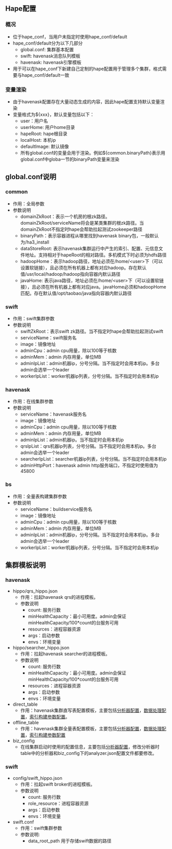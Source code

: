 ## Hape配置

### 概况
* 位于hape_conf，当用户未指定时使用hape_conf/default
* hape_conf/default分为以下几部分
    * global.conf: 集群基本配置
    * swift: havenask消息队列模板
    * havenask: havenask引擎模板
* 用于可以在hape_conf下新建自己定制的hape配置用于管理多个集群，格式需要与hape_conf/default一致

### 变量渲染
* 由于havenask配置存在大量动态生成的内容，因此hape配置支持默认变量渲染
* 变量格式为${xxx}，默认变量包括以下：
    * user：用户名
    * userHome: 用户home目录
    * hapeRoot: hape根目录
    * localHost: 本机ip
    * defaultImage: 默认镜像
    * 所有global.conf的变量会用于渲染。例如${common.binaryPath}表示用global.conf中globa一节的binaryPath变量来渲染

## global.conf说明
### common
* 作用：全局参数
* 参数说明
    * domainZkRoot：表示一个机房的根zk路径。domainZkRoot/serviceName将会是某类集群的根zk路径。当domainZkRoot不指定时hape会帮助拉起测试zookeeper路径
    * binaryPath：表示容器进程从哪里找到havenask binary包，一般默认为/ha3_install
    * dataStoreRoot: 表示havenask集群运行中产生的索引、配置、元信息文件地址。支持相对于hapeRoot的相对路径。多机模式下时必须为hdfs路径
    * hadoopHome：表示hadoop路径，地址必须在/home/\<user\>下（可以设置软链接），且必须在所有机器上都有对应hadoop。存在默认值/usr/local/hadoop/hadoop指向容器内默认路径
    * javaHome: 表示java路径，地址必须在/home/\<user\>下（可以设置软链接），且必须在所有机器上都有对应java。javaHome必须和hadoopHome匹配。存在默认值/opt/taobao/java指向容器内默认路径


### swift
* 作用：swift集群参数
* 参数说明
    * swiftZkRoot：表示swift zk路径。当不指定时hape会帮助拉起测试swift
    * serviceName：swift服务名
    * image：镜像地址
    * adminCpu：admin cpu用量，除以100等于核数
    * adminMem：admin 内存用量，单位MB
    * adminIpList：admin机器ip，分号分隔。当不指定时会用本机ip。多台admin会选举一个leader
    * workerIpList：worker机器ip列表，分号分隔。当不指定时会用本机ip

### havenask
* 作用：在线集群参数
* 参数说明
    * serviceName：havenask服务名
    * image：镜像地址
    * adminCpu：admin cpu用量，除以100等于核数
    * adminMem：admin 内存用量，单位MB
    * adminIpList：admin机器ip。当不指定时会用本机ip
    * qrsIpList：qrs机器ip列表，分号分隔。当不指定时会用本机ip。多台admin会选举一个leader
    * searcherIpList：searcher机器ip列表，分号分隔。当不指定时会用本机ip
    * adminHttpPort：havenask admin http服务端口，不指定时使用值为45800

### bs
* 作用：全量表构建集群参数
* 参数说明
    * serviceName：buildservice服务名
    * image：镜像地址
    * adminCpu：admin cpu用量，除以100等于核数
    * adminMem：admin 内存用量，单位MB
    * adminIpList：admin机器ip，分号分隔。当不指定时会用本机ip。多台admin会选举一个leader
    * workerIpList：worker机器ip列表，分号分隔。当不指定时会用本机ip



## 集群模板说明
### havenask
* hippo/qrs_hippo.json
    * 作用：拉起havenask qrs的进程模板。
    * 参数说明
        * count: 服务行数
        * minHealthCapacity：最小可用度。admin会保证minHealthCapacity/100*count的台服务可用
        * resources：进程容器资源
        * args：启动参数
        * envs：环境变量
* hippo/searcher_hippo.json
    * 作用：拉起havenask searcher的进程模板。
    * 参数说明
        * count: 服务行数
        * minHealthCapacity：最小可用度。admin会保证minHealthCapacity/100*count的台服务可用
        * resources：进程容器资源
        * args：启动参数
        * envs：环境变量
* direct_table
    * 作用：havenask集群直写表配置模板，主要包括[分析器配置](./分词器配置.md)，[数据处理配置](./data_table.json.md)，[索引构建参数配置](./cluster配置.md)。
* offline_table
    * 作用：havenask集群全量表配置模板，主要包括[分析器配置](./分词器配置.md)，[数据处理配置](./data_table.json.md)，[索引构建参数配置](./cluster配置.md)
* biz_config
    * 在线集群启动时使用的配置信息，主要包括[分析器配置](./分词器配置.md)，修改分析器时table中的分析器和biz_config下的analyzer.json配置文件都要修改。
### swift
* config/swift_hippo.json
    * 作用：拉起swift broker的进程模板。
    * 参数说明
        * count: 服务行数
        * role_resource：进程容器资源
        * args：启动参数
        * envs：环境变量
* swift.conf
     * 作用：swift集群参数
     * 参数说明:
       * data_root_path 用于存储swift数据的路径
